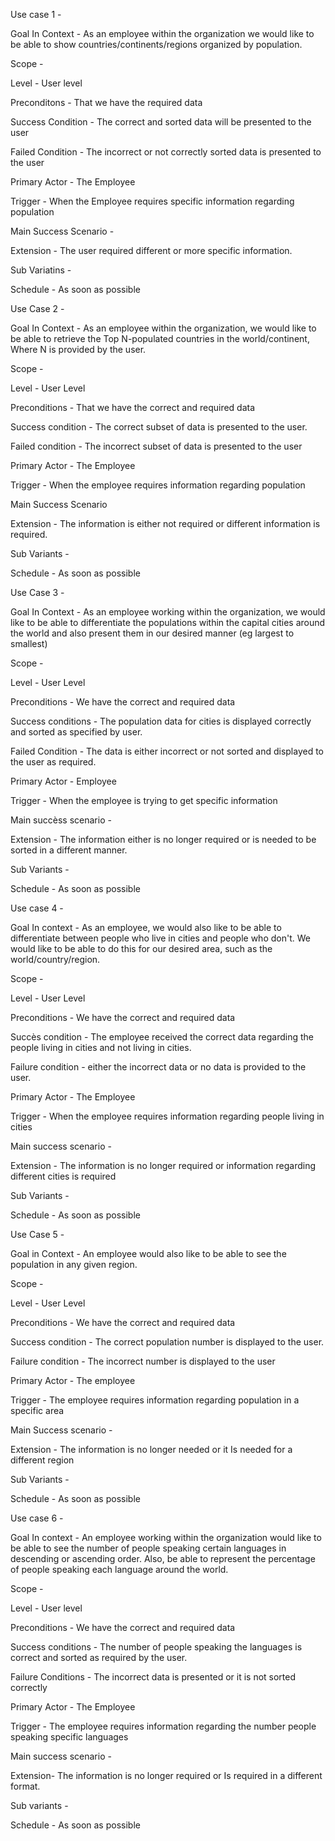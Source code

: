 Use case 1 - 

Goal In Context -  As an employee within the organization we would like to be able to show countries/continents/regions organized by population.

Scope - 

Level - User level 

Preconditons - That we have the required data 

Success Condition - The correct and sorted data will be presented to the user 

Failed Condition - The incorrect or not correctly sorted data is presented to the user

Primary Actor - The Employee

Trigger - When the Employee requires specific information regarding population

Main Success Scenario - 

Extension - The user required different or more specific information.

Sub Variatins - 

Schedule - As soon as possible



Use Case 2 - 

Goal In Context - As an employee within the organization, we would like to be able to retrieve the Top N-populated countries in the world/continent, Where N is provided by the user.

Scope - 

Level - User Level 

Preconditions - That we have the correct and required data

Success condition - The correct subset of data is presented to the user.

Failed condition - The incorrect subset of data is presented to the user

Primary Actor - The Employee 

Trigger - When the employee requires information regarding population

Main Success Scenario 

Extension - The information is either not required or different information is required.

Sub Variants - 

Schedule - As soon as possible



Use Case 3 - 

Goal In Context - As an employee working within the organization, we would like to be able to differentiate the populations within the capital cities around the world and also present them in our desired manner (eg largest to smallest)

Scope - 

Level - User Level

Preconditions - We have the correct and required data

Success conditions - The population data for cities is displayed correctly and sorted as specified by user. 

Failed Condition - The data is either incorrect or not sorted and displayed to the user as required.

Primary Actor - Employee 

Trigger - When the employee is trying to get specific information

Main succèss scenario - 

Extension - The information either is no longer required or is needed to be sorted in a different manner.

Sub Variants - 

Schedule - As soon as possible


Use case 4 -

Goal In context - As an employee, we would also like to be able to differentiate between people who live in cities and people who don't. We would like to be able to do this for our desired area, such as the world/country/region.

Scope - 

Level - User Level 

Preconditions - We have the correct and required data 

Succès condition - The employee received the correct data regarding the people living in cities and not living in cities.

Failure condition - either the incorrect data or no data is provided to the user.

Primary Actor - The Employee 

Trigger - When the employee requires information regarding people living in cities

Main success scenario -

Extension - The information is no longer required or information regarding different cities is required

Sub Variants - 

Schedule - As soon as possible


Use Case 5 - 

Goal in Context - An employee would also like to be able to see the population in any given region.

Scope - 

Level - User Level 

Preconditions - We have the correct and required data 

Success condition - The correct population number is displayed to the user.

Failure condition - The incorrect number is displayed to the user

Primary Actor - The employee

Trigger - The employee requires information regarding population in a specific area 

Main Success scenario - 

Extension - The information is no longer needed or it Is needed for a different region

Sub Variants - 

Schedule - As soon as possible


Use case 6 - 

Goal In context - An employee working within the organization would like to be able to see the number of people speaking certain languages in descending or ascending order. Also, be able to represent the percentage of people speaking each language around the world.

Scope - 

Level - User level 

Preconditions - We have the correct and required data 

Success conditions - The number of people speaking the languages is correct and sorted as required by the user.

Failure Conditions - The incorrect data is presented or it is not sorted correctly

Primary Actor - The Employee

Trigger - The employee requires information regarding the number people speaking specific languages 

Main success scenario -

Extension- The information is no longer required or Is required in a different format.

Sub variants - 

Schedule - As soon as possible
